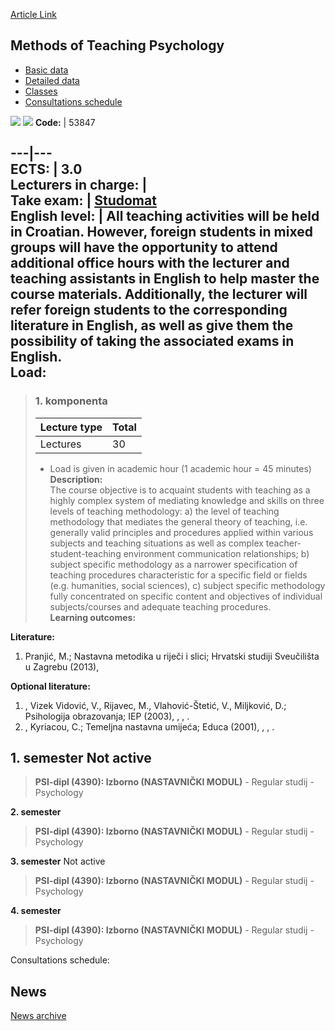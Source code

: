 [Article Link](https://www.fhs.hr/en/course/motp)

## Methods of Teaching Psychology
  * [Basic data](https://www.fhs.hr/en/course/motp#v1id-523806_159730_1_0 "Basic data")
  * [Detailed data](https://www.fhs.hr/en/course/motp#v1id-523806_159730_1_1 "Detailed data")
  * [Classes](https://www.fhs.hr/en/course/motp#v1id-523806_159730_1_2 "Classes")
  * [Consultations schedule](https://www.fhs.hr/en/course/motp#v1id-523806_159730_1_3 "Consultations schedule")


[![](https://www.fhs.hr/img/flags/gif/hr.gif)](https://www.fhs.hr/predmet/mnp) [![](https://www.fhs.hr/img/flags/gif/gb.gif)](https://www.fhs.hr/en/course/motp)
**Code:** |  53847  
  
---|---  
**ECTS:** |  3.0   
**Lecturers in charge:** |   
**Take exam:** |  [Studomat](http://www.isvu.hr/studomat)  
**English level:** |  All teaching activities will be held in Croatian. However, foreign students in mixed groups will have the opportunity to attend additional office hours with the lecturer and teaching assistants in English to help master the course materials. Additionally, the lecturer will refer foreign students to the corresponding literature in English, as well as give them the possibility of taking the associated exams in English.   
**Load:**  
---  
> ### 1. komponenta
> | Lecture type | Total  
> ---|---  
> Lectures | 30  
> * Load is given in academic hour (1 academic hour = 45 minutes)   
**Description:**  
> The course objective is to acquaint students with teaching as a highly complex system of mediating knowledge and skills on three levels of teaching methodology: a) the level of teaching methodology that mediates the general theory of teaching, i.e. generally valid principles and procedures applied within various subjects and teaching situations as well as complex teacher-student-teaching environment communication relationships; b) subject specific methodology as a narrower specification of teaching procedures characteristic for a specific field or fields (e.g. humanities, social sciences), c) subject specific methodology fully concentrated on specific content and objectives of individual subjects/courses and adequate teaching procedures.  
**Learning outcomes:**  

  
**Literature:**  
  1. Pranjić, M.; Nastavna metodika u riječi i slici; Hrvatski studiji Sveučilišta u Zagrebu (2013), 

  
**Optional literature:**  
  1. , Vizek Vidović, V., Rijavec, M., Vlahović-Štetić, V., Miljković, D.; Psihologija obrazovanja; IEP (2003), , , .
  2. , Kyriacou, C.; Temeljna nastavna umijeća; Educa (2001), , , .

  
**1. semester** Not active  
---  
> **PSI-dipl (4390): Izborno (NASTAVNIČKI MODUL)** - Regular studij - Psychology  
>   
  
**2. semester**  
> **PSI-dipl (4390): Izborno (NASTAVNIČKI MODUL)** - Regular studij - Psychology  
>   
  
**3. semester** Not active  
> **PSI-dipl (4390): Izborno (NASTAVNIČKI MODUL)** - Regular studij - Psychology  
>   
  
**4. semester**  
> **PSI-dipl (4390): Izborno (NASTAVNIČKI MODUL)** - Regular studij - Psychology  
>   
Consultations schedule: 


## News
[News archive](https://www.fhs.hr/en/course/motp?@=20pfo#news_80374 "News archive")
